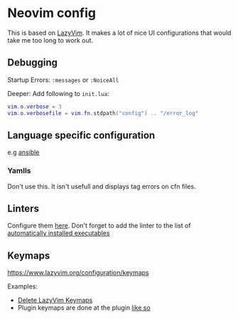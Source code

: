 # Neovim config

This is based on [LazyVim](https://github.com/LazyVim/LazyVim). It makes a lot of nice UI configurations that would take me too long to work out.

## Debugging
Startup Errors:
`:messages` or `:NoiceAll`

Deeper:
Add following to `init.lua`:
```lua
vim.o.verbose = 3
vim.o.verbosefile = vim.fn.stdpath("config") .. "/error_log"
```

## Language specific configuration
e.g [ansible](http://www.lazyvim.org/extras/lang/ansible)

### Yamlls
Don't use this.  It isn't usefull and displays tag errors on cfn files.

## Linters

Configure them [here](./lua/plugins/lint.lua).  Don't forget to add the linter to the list of [automatically installed executables](./lua/plugins/lsp.lua)

## Keymaps

https://www.lazyvim.org/configuration/keymaps

Examples:
- [Delete LazyVim Keymaps](https://github.com/tlelson/nvim/blob/7746897bea8df019cc09c4204e53181331b7bd67/lua/config/keymaps.lua#L5-L8)
- Plugin keymaps are done at the plugin [like so](https://github.com/tlelson/nvim/blob/7746897bea8df019cc09c4204e53181331b7bd67/lua/plugins/core.lua#L12-L17)
